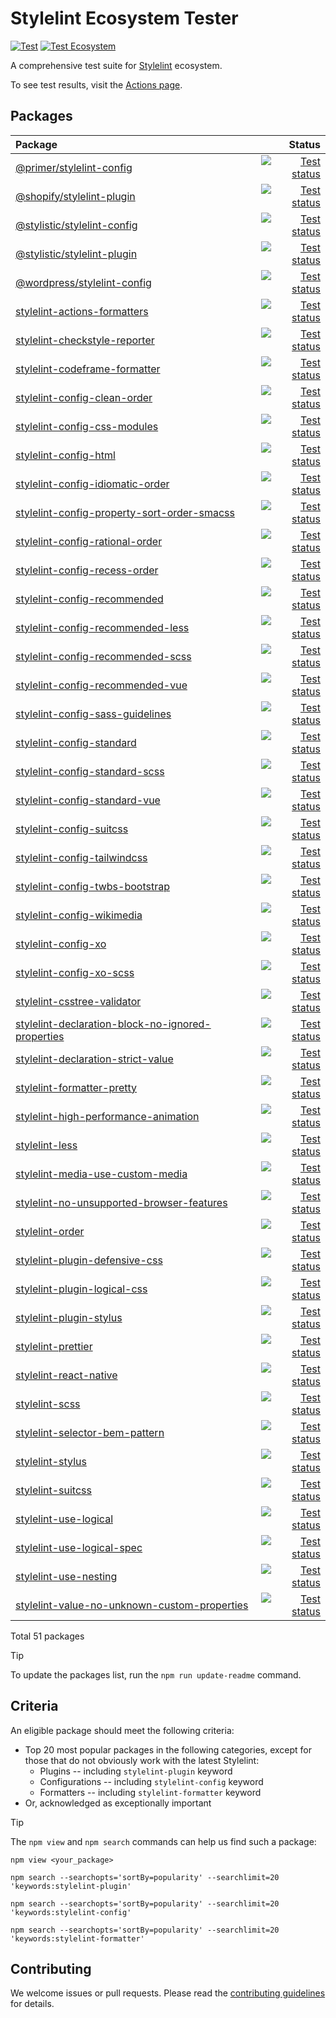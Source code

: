 # Stylelint Ecosystem Tester

[![Test](https://github.com/ybiquitous/stylelint-ecosystem-tester/actions/workflows/test.yml/badge.svg)](https://github.com/ybiquitous/stylelint-ecosystem-tester/actions/workflows/test.yml)
[![Test Ecosystem](https://github.com/ybiquitous/stylelint-ecosystem-tester/actions/workflows/test-ecosystem.yml/badge.svg)](https://github.com/ybiquitous/stylelint-ecosystem-tester/actions/workflows/test-ecosystem.yml)

A comprehensive test suite for [Stylelint](https://stylelint.io) ecosystem.

To see test results, visit the [Actions page](https://github.com/ybiquitous/stylelint-ecosystem-tester/actions/workflows/test-ecosystem.yml?query=branch%3Amain).

## Packages

<!-- START:PACKAGES -->

| Package                                                                                                                              |                                                                                                                                                                                                                                                                                                                             Status |
| :----------------------------------------------------------------------------------------------------------------------------------- | ---------------------------------------------------------------------------------------------------------------------------------------------------------------------------------------------------------------------------------------------------------------------------------------------------------------------------------: |
| [@primer/stylelint-config](https://www.npmjs.com/package/@primer/stylelint-config)                                                   |                                                     [![Test status](https://github.com/romainmenke/stylelint-ecosystem-tester/actions/workflows/test-package-000-primer-stylelint-config.yml/badge.svg)](https://github.com/romainmenke/stylelint-ecosystem-tester/actions/workflows/test-package-000-primer-stylelint-config.yml) |
| [@shopify/stylelint-plugin](https://www.npmjs.com/package/@shopify/stylelint-plugin)                                                 |                                                   [![Test status](https://github.com/romainmenke/stylelint-ecosystem-tester/actions/workflows/test-package-001-shopify-stylelint-plugin.yml/badge.svg)](https://github.com/romainmenke/stylelint-ecosystem-tester/actions/workflows/test-package-001-shopify-stylelint-plugin.yml) |
| [@stylistic/stylelint-config](https://www.npmjs.com/package/@stylistic/stylelint-config)                                             |                                               [![Test status](https://github.com/romainmenke/stylelint-ecosystem-tester/actions/workflows/test-package-002-stylistic-stylelint-config.yml/badge.svg)](https://github.com/romainmenke/stylelint-ecosystem-tester/actions/workflows/test-package-002-stylistic-stylelint-config.yml) |
| [@stylistic/stylelint-plugin](https://www.npmjs.com/package/@stylistic/stylelint-plugin)                                             |                                               [![Test status](https://github.com/romainmenke/stylelint-ecosystem-tester/actions/workflows/test-package-003-stylistic-stylelint-plugin.yml/badge.svg)](https://github.com/romainmenke/stylelint-ecosystem-tester/actions/workflows/test-package-003-stylistic-stylelint-plugin.yml) |
| [@wordpress/stylelint-config](https://www.npmjs.com/package/@wordpress/stylelint-config)                                             |                                               [![Test status](https://github.com/romainmenke/stylelint-ecosystem-tester/actions/workflows/test-package-004-wordpress-stylelint-config.yml/badge.svg)](https://github.com/romainmenke/stylelint-ecosystem-tester/actions/workflows/test-package-004-wordpress-stylelint-config.yml) |
| [stylelint-actions-formatters](https://www.npmjs.com/package/stylelint-actions-formatters)                                           |                                           [![Test status](https://github.com/romainmenke/stylelint-ecosystem-tester/actions/workflows/test-package-005-stylelint-actions-formatters.yml/badge.svg)](https://github.com/romainmenke/stylelint-ecosystem-tester/actions/workflows/test-package-005-stylelint-actions-formatters.yml) |
| [stylelint-checkstyle-reporter](https://www.npmjs.com/package/stylelint-checkstyle-reporter)                                         |                                         [![Test status](https://github.com/romainmenke/stylelint-ecosystem-tester/actions/workflows/test-package-006-stylelint-checkstyle-reporter.yml/badge.svg)](https://github.com/romainmenke/stylelint-ecosystem-tester/actions/workflows/test-package-006-stylelint-checkstyle-reporter.yml) |
| [stylelint-codeframe-formatter](https://www.npmjs.com/package/stylelint-codeframe-formatter)                                         |                                         [![Test status](https://github.com/romainmenke/stylelint-ecosystem-tester/actions/workflows/test-package-007-stylelint-codeframe-formatter.yml/badge.svg)](https://github.com/romainmenke/stylelint-ecosystem-tester/actions/workflows/test-package-007-stylelint-codeframe-formatter.yml) |
| [stylelint-config-clean-order](https://www.npmjs.com/package/stylelint-config-clean-order)                                           |                                           [![Test status](https://github.com/romainmenke/stylelint-ecosystem-tester/actions/workflows/test-package-008-stylelint-config-clean-order.yml/badge.svg)](https://github.com/romainmenke/stylelint-ecosystem-tester/actions/workflows/test-package-008-stylelint-config-clean-order.yml) |
| [stylelint-config-css-modules](https://www.npmjs.com/package/stylelint-config-css-modules)                                           |                                           [![Test status](https://github.com/romainmenke/stylelint-ecosystem-tester/actions/workflows/test-package-009-stylelint-config-css-modules.yml/badge.svg)](https://github.com/romainmenke/stylelint-ecosystem-tester/actions/workflows/test-package-009-stylelint-config-css-modules.yml) |
| [stylelint-config-html](https://www.npmjs.com/package/stylelint-config-html)                                                         |                                                         [![Test status](https://github.com/romainmenke/stylelint-ecosystem-tester/actions/workflows/test-package-010-stylelint-config-html.yml/badge.svg)](https://github.com/romainmenke/stylelint-ecosystem-tester/actions/workflows/test-package-010-stylelint-config-html.yml) |
| [stylelint-config-idiomatic-order](https://www.npmjs.com/package/stylelint-config-idiomatic-order)                                   |                                   [![Test status](https://github.com/romainmenke/stylelint-ecosystem-tester/actions/workflows/test-package-011-stylelint-config-idiomatic-order.yml/badge.svg)](https://github.com/romainmenke/stylelint-ecosystem-tester/actions/workflows/test-package-011-stylelint-config-idiomatic-order.yml) |
| [stylelint-config-property-sort-order-smacss](https://www.npmjs.com/package/stylelint-config-property-sort-order-smacss)             |             [![Test status](https://github.com/romainmenke/stylelint-ecosystem-tester/actions/workflows/test-package-012-stylelint-config-property-sort-order-smacss.yml/badge.svg)](https://github.com/romainmenke/stylelint-ecosystem-tester/actions/workflows/test-package-012-stylelint-config-property-sort-order-smacss.yml) |
| [stylelint-config-rational-order](https://www.npmjs.com/package/stylelint-config-rational-order)                                     |                                     [![Test status](https://github.com/romainmenke/stylelint-ecosystem-tester/actions/workflows/test-package-013-stylelint-config-rational-order.yml/badge.svg)](https://github.com/romainmenke/stylelint-ecosystem-tester/actions/workflows/test-package-013-stylelint-config-rational-order.yml) |
| [stylelint-config-recess-order](https://www.npmjs.com/package/stylelint-config-recess-order)                                         |                                         [![Test status](https://github.com/romainmenke/stylelint-ecosystem-tester/actions/workflows/test-package-014-stylelint-config-recess-order.yml/badge.svg)](https://github.com/romainmenke/stylelint-ecosystem-tester/actions/workflows/test-package-014-stylelint-config-recess-order.yml) |
| [stylelint-config-recommended](https://www.npmjs.com/package/stylelint-config-recommended)                                           |                                           [![Test status](https://github.com/romainmenke/stylelint-ecosystem-tester/actions/workflows/test-package-015-stylelint-config-recommended.yml/badge.svg)](https://github.com/romainmenke/stylelint-ecosystem-tester/actions/workflows/test-package-015-stylelint-config-recommended.yml) |
| [stylelint-config-recommended-less](https://www.npmjs.com/package/stylelint-config-recommended-less)                                 |                                 [![Test status](https://github.com/romainmenke/stylelint-ecosystem-tester/actions/workflows/test-package-016-stylelint-config-recommended-less.yml/badge.svg)](https://github.com/romainmenke/stylelint-ecosystem-tester/actions/workflows/test-package-016-stylelint-config-recommended-less.yml) |
| [stylelint-config-recommended-scss](https://www.npmjs.com/package/stylelint-config-recommended-scss)                                 |                                 [![Test status](https://github.com/romainmenke/stylelint-ecosystem-tester/actions/workflows/test-package-017-stylelint-config-recommended-scss.yml/badge.svg)](https://github.com/romainmenke/stylelint-ecosystem-tester/actions/workflows/test-package-017-stylelint-config-recommended-scss.yml) |
| [stylelint-config-recommended-vue](https://www.npmjs.com/package/stylelint-config-recommended-vue)                                   |                                   [![Test status](https://github.com/romainmenke/stylelint-ecosystem-tester/actions/workflows/test-package-018-stylelint-config-recommended-vue.yml/badge.svg)](https://github.com/romainmenke/stylelint-ecosystem-tester/actions/workflows/test-package-018-stylelint-config-recommended-vue.yml) |
| [stylelint-config-sass-guidelines](https://www.npmjs.com/package/stylelint-config-sass-guidelines)                                   |                                   [![Test status](https://github.com/romainmenke/stylelint-ecosystem-tester/actions/workflows/test-package-019-stylelint-config-sass-guidelines.yml/badge.svg)](https://github.com/romainmenke/stylelint-ecosystem-tester/actions/workflows/test-package-019-stylelint-config-sass-guidelines.yml) |
| [stylelint-config-standard](https://www.npmjs.com/package/stylelint-config-standard)                                                 |                                                 [![Test status](https://github.com/romainmenke/stylelint-ecosystem-tester/actions/workflows/test-package-020-stylelint-config-standard.yml/badge.svg)](https://github.com/romainmenke/stylelint-ecosystem-tester/actions/workflows/test-package-020-stylelint-config-standard.yml) |
| [stylelint-config-standard-scss](https://www.npmjs.com/package/stylelint-config-standard-scss)                                       |                                       [![Test status](https://github.com/romainmenke/stylelint-ecosystem-tester/actions/workflows/test-package-021-stylelint-config-standard-scss.yml/badge.svg)](https://github.com/romainmenke/stylelint-ecosystem-tester/actions/workflows/test-package-021-stylelint-config-standard-scss.yml) |
| [stylelint-config-standard-vue](https://www.npmjs.com/package/stylelint-config-standard-vue)                                         |                                         [![Test status](https://github.com/romainmenke/stylelint-ecosystem-tester/actions/workflows/test-package-022-stylelint-config-standard-vue.yml/badge.svg)](https://github.com/romainmenke/stylelint-ecosystem-tester/actions/workflows/test-package-022-stylelint-config-standard-vue.yml) |
| [stylelint-config-suitcss](https://www.npmjs.com/package/stylelint-config-suitcss)                                                   |                                                   [![Test status](https://github.com/romainmenke/stylelint-ecosystem-tester/actions/workflows/test-package-023-stylelint-config-suitcss.yml/badge.svg)](https://github.com/romainmenke/stylelint-ecosystem-tester/actions/workflows/test-package-023-stylelint-config-suitcss.yml) |
| [stylelint-config-tailwindcss](https://www.npmjs.com/package/stylelint-config-tailwindcss)                                           |                                           [![Test status](https://github.com/romainmenke/stylelint-ecosystem-tester/actions/workflows/test-package-024-stylelint-config-tailwindcss.yml/badge.svg)](https://github.com/romainmenke/stylelint-ecosystem-tester/actions/workflows/test-package-024-stylelint-config-tailwindcss.yml) |
| [stylelint-config-twbs-bootstrap](https://www.npmjs.com/package/stylelint-config-twbs-bootstrap)                                     |                                     [![Test status](https://github.com/romainmenke/stylelint-ecosystem-tester/actions/workflows/test-package-025-stylelint-config-twbs-bootstrap.yml/badge.svg)](https://github.com/romainmenke/stylelint-ecosystem-tester/actions/workflows/test-package-025-stylelint-config-twbs-bootstrap.yml) |
| [stylelint-config-wikimedia](https://www.npmjs.com/package/stylelint-config-wikimedia)                                               |                                               [![Test status](https://github.com/romainmenke/stylelint-ecosystem-tester/actions/workflows/test-package-026-stylelint-config-wikimedia.yml/badge.svg)](https://github.com/romainmenke/stylelint-ecosystem-tester/actions/workflows/test-package-026-stylelint-config-wikimedia.yml) |
| [stylelint-config-xo](https://www.npmjs.com/package/stylelint-config-xo)                                                             |                                                             [![Test status](https://github.com/romainmenke/stylelint-ecosystem-tester/actions/workflows/test-package-027-stylelint-config-xo.yml/badge.svg)](https://github.com/romainmenke/stylelint-ecosystem-tester/actions/workflows/test-package-027-stylelint-config-xo.yml) |
| [stylelint-config-xo-scss](https://www.npmjs.com/package/stylelint-config-xo-scss)                                                   |                                                   [![Test status](https://github.com/romainmenke/stylelint-ecosystem-tester/actions/workflows/test-package-028-stylelint-config-xo-scss.yml/badge.svg)](https://github.com/romainmenke/stylelint-ecosystem-tester/actions/workflows/test-package-028-stylelint-config-xo-scss.yml) |
| [stylelint-csstree-validator](https://www.npmjs.com/package/stylelint-csstree-validator)                                             |                                             [![Test status](https://github.com/romainmenke/stylelint-ecosystem-tester/actions/workflows/test-package-029-stylelint-csstree-validator.yml/badge.svg)](https://github.com/romainmenke/stylelint-ecosystem-tester/actions/workflows/test-package-029-stylelint-csstree-validator.yml) |
| [stylelint-declaration-block-no-ignored-properties](https://www.npmjs.com/package/stylelint-declaration-block-no-ignored-properties) | [![Test status](https://github.com/romainmenke/stylelint-ecosystem-tester/actions/workflows/test-package-030-stylelint-declaration-block-no-ignored-properties.yml/badge.svg)](https://github.com/romainmenke/stylelint-ecosystem-tester/actions/workflows/test-package-030-stylelint-declaration-block-no-ignored-properties.yml) |
| [stylelint-declaration-strict-value](https://www.npmjs.com/package/stylelint-declaration-strict-value)                               |                               [![Test status](https://github.com/romainmenke/stylelint-ecosystem-tester/actions/workflows/test-package-031-stylelint-declaration-strict-value.yml/badge.svg)](https://github.com/romainmenke/stylelint-ecosystem-tester/actions/workflows/test-package-031-stylelint-declaration-strict-value.yml) |
| [stylelint-formatter-pretty](https://www.npmjs.com/package/stylelint-formatter-pretty)                                               |                                               [![Test status](https://github.com/romainmenke/stylelint-ecosystem-tester/actions/workflows/test-package-032-stylelint-formatter-pretty.yml/badge.svg)](https://github.com/romainmenke/stylelint-ecosystem-tester/actions/workflows/test-package-032-stylelint-formatter-pretty.yml) |
| [stylelint-high-performance-animation](https://www.npmjs.com/package/stylelint-high-performance-animation)                           |                           [![Test status](https://github.com/romainmenke/stylelint-ecosystem-tester/actions/workflows/test-package-033-stylelint-high-performance-animation.yml/badge.svg)](https://github.com/romainmenke/stylelint-ecosystem-tester/actions/workflows/test-package-033-stylelint-high-performance-animation.yml) |
| [stylelint-less](https://www.npmjs.com/package/stylelint-less)                                                                       |                                                                       [![Test status](https://github.com/romainmenke/stylelint-ecosystem-tester/actions/workflows/test-package-034-stylelint-less.yml/badge.svg)](https://github.com/romainmenke/stylelint-ecosystem-tester/actions/workflows/test-package-034-stylelint-less.yml) |
| [stylelint-media-use-custom-media](https://www.npmjs.com/package/stylelint-media-use-custom-media)                                   |                                   [![Test status](https://github.com/romainmenke/stylelint-ecosystem-tester/actions/workflows/test-package-035-stylelint-media-use-custom-media.yml/badge.svg)](https://github.com/romainmenke/stylelint-ecosystem-tester/actions/workflows/test-package-035-stylelint-media-use-custom-media.yml) |
| [stylelint-no-unsupported-browser-features](https://www.npmjs.com/package/stylelint-no-unsupported-browser-features)                 |                 [![Test status](https://github.com/romainmenke/stylelint-ecosystem-tester/actions/workflows/test-package-036-stylelint-no-unsupported-browser-features.yml/badge.svg)](https://github.com/romainmenke/stylelint-ecosystem-tester/actions/workflows/test-package-036-stylelint-no-unsupported-browser-features.yml) |
| [stylelint-order](https://www.npmjs.com/package/stylelint-order)                                                                     |                                                                     [![Test status](https://github.com/romainmenke/stylelint-ecosystem-tester/actions/workflows/test-package-037-stylelint-order.yml/badge.svg)](https://github.com/romainmenke/stylelint-ecosystem-tester/actions/workflows/test-package-037-stylelint-order.yml) |
| [stylelint-plugin-defensive-css](https://www.npmjs.com/package/stylelint-plugin-defensive-css)                                       |                                       [![Test status](https://github.com/romainmenke/stylelint-ecosystem-tester/actions/workflows/test-package-038-stylelint-plugin-defensive-css.yml/badge.svg)](https://github.com/romainmenke/stylelint-ecosystem-tester/actions/workflows/test-package-038-stylelint-plugin-defensive-css.yml) |
| [stylelint-plugin-logical-css](https://www.npmjs.com/package/stylelint-plugin-logical-css)                                           |                                           [![Test status](https://github.com/romainmenke/stylelint-ecosystem-tester/actions/workflows/test-package-039-stylelint-plugin-logical-css.yml/badge.svg)](https://github.com/romainmenke/stylelint-ecosystem-tester/actions/workflows/test-package-039-stylelint-plugin-logical-css.yml) |
| [stylelint-plugin-stylus](https://www.npmjs.com/package/stylelint-plugin-stylus)                                                     |                                                     [![Test status](https://github.com/romainmenke/stylelint-ecosystem-tester/actions/workflows/test-package-040-stylelint-plugin-stylus.yml/badge.svg)](https://github.com/romainmenke/stylelint-ecosystem-tester/actions/workflows/test-package-040-stylelint-plugin-stylus.yml) |
| [stylelint-prettier](https://www.npmjs.com/package/stylelint-prettier)                                                               |                                                               [![Test status](https://github.com/romainmenke/stylelint-ecosystem-tester/actions/workflows/test-package-041-stylelint-prettier.yml/badge.svg)](https://github.com/romainmenke/stylelint-ecosystem-tester/actions/workflows/test-package-041-stylelint-prettier.yml) |
| [stylelint-react-native](https://www.npmjs.com/package/stylelint-react-native)                                                       |                                                       [![Test status](https://github.com/romainmenke/stylelint-ecosystem-tester/actions/workflows/test-package-042-stylelint-react-native.yml/badge.svg)](https://github.com/romainmenke/stylelint-ecosystem-tester/actions/workflows/test-package-042-stylelint-react-native.yml) |
| [stylelint-scss](https://www.npmjs.com/package/stylelint-scss)                                                                       |                                                                       [![Test status](https://github.com/romainmenke/stylelint-ecosystem-tester/actions/workflows/test-package-043-stylelint-scss.yml/badge.svg)](https://github.com/romainmenke/stylelint-ecosystem-tester/actions/workflows/test-package-043-stylelint-scss.yml) |
| [stylelint-selector-bem-pattern](https://www.npmjs.com/package/stylelint-selector-bem-pattern)                                       |                                       [![Test status](https://github.com/romainmenke/stylelint-ecosystem-tester/actions/workflows/test-package-044-stylelint-selector-bem-pattern.yml/badge.svg)](https://github.com/romainmenke/stylelint-ecosystem-tester/actions/workflows/test-package-044-stylelint-selector-bem-pattern.yml) |
| [stylelint-stylus](https://www.npmjs.com/package/stylelint-stylus)                                                                   |                                                                   [![Test status](https://github.com/romainmenke/stylelint-ecosystem-tester/actions/workflows/test-package-045-stylelint-stylus.yml/badge.svg)](https://github.com/romainmenke/stylelint-ecosystem-tester/actions/workflows/test-package-045-stylelint-stylus.yml) |
| [stylelint-suitcss](https://www.npmjs.com/package/stylelint-suitcss)                                                                 |                                                                 [![Test status](https://github.com/romainmenke/stylelint-ecosystem-tester/actions/workflows/test-package-046-stylelint-suitcss.yml/badge.svg)](https://github.com/romainmenke/stylelint-ecosystem-tester/actions/workflows/test-package-046-stylelint-suitcss.yml) |
| [stylelint-use-logical](https://www.npmjs.com/package/stylelint-use-logical)                                                         |                                                         [![Test status](https://github.com/romainmenke/stylelint-ecosystem-tester/actions/workflows/test-package-047-stylelint-use-logical.yml/badge.svg)](https://github.com/romainmenke/stylelint-ecosystem-tester/actions/workflows/test-package-047-stylelint-use-logical.yml) |
| [stylelint-use-logical-spec](https://www.npmjs.com/package/stylelint-use-logical-spec)                                               |                                               [![Test status](https://github.com/romainmenke/stylelint-ecosystem-tester/actions/workflows/test-package-048-stylelint-use-logical-spec.yml/badge.svg)](https://github.com/romainmenke/stylelint-ecosystem-tester/actions/workflows/test-package-048-stylelint-use-logical-spec.yml) |
| [stylelint-use-nesting](https://www.npmjs.com/package/stylelint-use-nesting)                                                         |                                                         [![Test status](https://github.com/romainmenke/stylelint-ecosystem-tester/actions/workflows/test-package-049-stylelint-use-nesting.yml/badge.svg)](https://github.com/romainmenke/stylelint-ecosystem-tester/actions/workflows/test-package-049-stylelint-use-nesting.yml) |
| [stylelint-value-no-unknown-custom-properties](https://www.npmjs.com/package/stylelint-value-no-unknown-custom-properties)           |           [![Test status](https://github.com/romainmenke/stylelint-ecosystem-tester/actions/workflows/test-package-050-stylelint-value-no-unknown-custom-properties.yml/badge.svg)](https://github.com/romainmenke/stylelint-ecosystem-tester/actions/workflows/test-package-050-stylelint-value-no-unknown-custom-properties.yml) |

Total 51 packages

<!-- END:PACKAGES -->

> [!TIP]
> To update the packages list, run the `npm run update-readme` command.

## Criteria

An eligible package should meet the following criteria:

- Top 20 most popular packages in the following categories, except for those that do not obviously work with the latest Stylelint:
  - Plugins -- including `stylelint-plugin` keyword
  - Configurations -- including `stylelint-config` keyword
  - Formatters -- including `stylelint-formatter` keyword
- Or, acknowledged as exceptionally important

> [!TIP]
> The `npm view` and `npm search` commands can help us find such a package:
>
> ```shell
> npm view <your_package>
> ```
>
> ```shell
> npm search --searchopts='sortBy=popularity' --searchlimit=20 'keywords:stylelint-plugin'
> ```
>
> ```shell
> npm search --searchopts='sortBy=popularity' --searchlimit=20 'keywords:stylelint-config'
> ```
>
> ```shell
> npm search --searchopts='sortBy=popularity' --searchlimit=20 'keywords:stylelint-formatter'
> ```

## Contributing

We welcome issues or pull requests. Please read the [contributing guidelines](CONTRIBUTING.md) for details.
